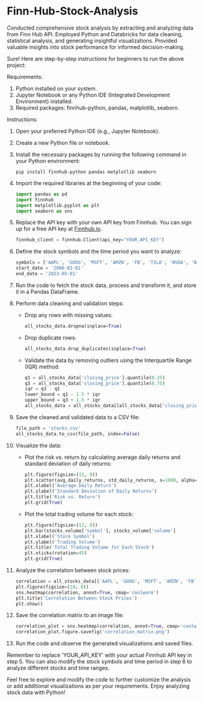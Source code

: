 # Finn-Hub-Stock-Analysis
Conducted comprehensive stock analysis by extracting and analyzing data from Finn Hub API. Employed Python and Databricks for data cleaning, statistical analysis, and generating insightful visualizations. Provided valuable insights into stock performance for informed decision-making.

Sure! Here are step-by-step instructions for beginners to run the above project:

Requirements:
1. Python installed on your system.
2. Jupyter Notebook or any Python IDE (Integrated Development Environment) installed.
3. Required packages: finnhub-python, pandas, matplotlib, seaborn.

Instructions:

1. Open your preferred Python IDE (e.g., Jupyter Notebook).
2. Create a new Python file or notebook.
3. Install the necessary packages by running the following command in your Python environment:
   ```
   pip install finnhub-python pandas matplotlib seaborn
   ```
4. Import the required libraries at the beginning of your code:
   ```python
   import pandas as pd
   import finnhub
   import matplotlib.pyplot as plt
   import seaborn as sns
   ```

5. Replace the API key with your own API key from Finnhub. You can sign up for a free API key at [Finnhub.io](https://finnhub.io/).
   ```python
   finnhub_client = finnhub.Client(api_key="YOUR_API_KEY")
   ```

6. Define the stock symbols and the time period you want to analyze:
   ```python
   symbols = ['AAPL', 'GOOG', 'MSFT', 'AMZN', 'FB', 'TSLA', 'NVDA', 'NFLX', 'PYPL', 'ADBE', 'AAL', 'USB', 'INTC', 'WFC', 'BAC', 'HPQ', 'UBER', 'F', 'NVDA', 'T', 'GOOGL', 'LYFT', 'META']
   start_date = '2000-01-01'
   end_date = '2023-05-01'
   ```

7. Run the code to fetch the stock data, process and transform it, and store it in a Pandas DataFrame.

8. Perform data cleaning and validation steps:
   - Drop any rows with missing values:
     ```python
     all_stocks_data.dropna(inplace=True)
     ```

   - Drop duplicate rows:
     ```python
     all_stocks_data.drop_duplicates(inplace=True)
     ```

   - Validate the data by removing outliers using the Interquartile Range (IQR) method:
     ```python
     q1 = all_stocks_data['closing_price'].quantile(0.25)
     q3 = all_stocks_data['closing_price'].quantile(0.75)
     iqr = q3 - q1
     lower_bound = q1 - 1.5 * iqr
     upper_bound = q3 + 1.5 * iqr
     all_stocks_data = all_stocks_data[(all_stocks_data['closing_price'] > lower_bound) & (all_stocks_data['closing_price'] < upper_bound)]
     ```

9. Save the cleaned and validated data to a CSV file:
   ```python
   file_path = 'stocks.csv'
   all_stocks_data.to_csv(file_path, index=False)
   ```

10. Visualize the data:
    - Plot the risk vs. return by calculating average daily returns and standard deviation of daily returns:
      ```python
      plt.figure(figsize=(12, 8))
      plt.scatter(avg_daily_returns, std_daily_returns, s=1000, alpha=0.5)
      plt.xlabel('Average Daily Return')
      plt.ylabel('Standard Deviation of Daily Returns')
      plt.title('Risk vs. Return')
      plt.grid(True)
      ```

    - Plot the total trading volume for each stock:
      ```python
      plt.figure(figsize=(12, 8))
      plt.bar(stocks_volume['symbol'], stocks_volume['volume']
      plt.xlabel('Stock Symbol')
      plt.ylabel('Trading Volume')
      plt.title('Total Trading Volume for Each Stock')
      plt.xticks(rotation=45)
      plt.grid(True)
      ```

11. Analyze the correlation between stock prices:
    ```python
    correlation = all_stocks_data[['AAPL', 'GOOG', 'MSFT', 'AMZN', 'FB']].corr()
    plt.figure(figsize=(10, 8))
    sns.heatmap(correlation, annot=True, cmap='coolwarm')
    plt.title('Correlation Between Stock Prices')
    plt.show()
    ```

12. Save the correlation matrix to an image file:
    ```python
    correlation_plot = sns.heatmap(correlation, annot=True, cmap='coolwarm')
    correlation_plot.figure.savefig('correlation_matrix.png')
    ```

13. Run the code and observe the generated visualizations and saved files.

Remember to replace 'YOUR_API_KEY' with your actual Finnhub API key in step 5. You can also modify the stock symbols and time period in step 6 to analyze different stocks and time ranges.

Feel free to explore and modify the code to further customize the analysis or add additional visualizations as per your requirements. Enjoy analyzing stock data with Python!
